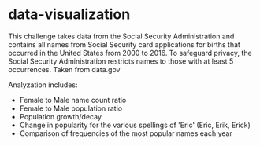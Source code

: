 # data-visualization

This challenge takes data from the Social Security Administration and contains all names from Social Security card applications for births that occurred in the United States from 2000 to 2016.  To safeguard privacy, the Social Security Administration restricts names to those with at least 5 occurrences.  Taken from data.gov

Analyzation includes:
- Female to Male name count ratio
- Female to Male population ratio
- Population growth/decay
- Change in popularity for the various spellings of 'Eric' (Eric, Erik, Erick)
- Comparison of frequencies of the most popular names each year

